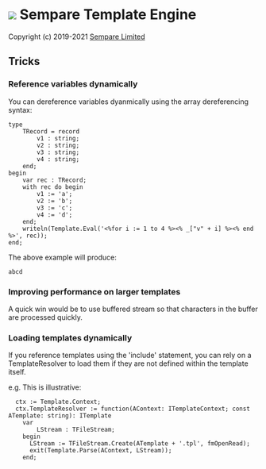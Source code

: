 # ![](../images/sempare-logo-45px.png) Sempare Template Engine

Copyright (c) 2019-2021 [Sempare Limited](http://www.sempare.ltd)

## Tricks

### Reference variables dynamically

You can dereference variables dyanmically using the array dereferencing syntax:
```
type
    TRecord = record
        v1 : string;
        v2 : string;
        v3 : string;
        v4 : string;
    end;
begin
    var rec : TRecord;
    with rec do begin
        v1 := 'a';
        v2 := 'b';
        v3 := 'c';
        v4 := 'd';
    end;
    writeln(Template.Eval('<%for i := 1 to 4 %><% _["v" + i] %><% end %>', rec));
end;
```
The above example will produce:
```
abcd
```
### Improving performance on larger templates

A quick win would be to use buffered stream so that characters in the buffer are processed quickly.

### Loading templates dynamically

If you reference templates using the 'include' statement, you can rely on a TemplateResolver to load them if they are not
defined within the template itself.

e.g. This is illustrative:

```
  ctx := Template.Context;
  ctx.TemplateResolver := function(AContext: ITemplateContext; const ATemplate: string): ITemplate
    var
    	LStream : TFileStream;
    begin
      LStream := TFileStream.Create(ATemplate + '.tpl', fmOpenRead);
      exit(Template.Parse(AContext, LStream));
    end;
```
